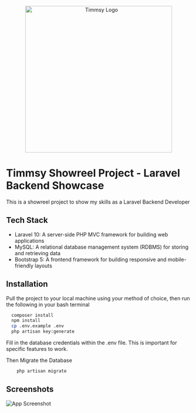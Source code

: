 <p align="center"><img src="https://i.imgur.com/taSLpYM.png" width="400" alt="Timmsy Logo"></a></p>

# Timmsy Showreel Project - Laravel Backend Showcase

This is a showreel project to show my skills as a Laravel Backend Developer

## Tech Stack

- Laravel 10: A server-side PHP MVC framework for building web applications
- MySQL: A relational database management system (RDBMS) for storing and retrieving data
- Bootstrap 5: A frontend framework for building responsive and mobile-friendly layouts

## Installation

Pull the project to your local machine using your method of choice, then run the following in your bash terminal

```bash
  composer install
  npm install
  cp .env.example .env
  php artisan key:generate
```

Fill in the database credentials within the .env file. This is important for specific features to work.

Then Migrate the Database

```bash
    php artisan migrate
```
    
## Screenshots

![App Screenshot](https://via.placeholder.com/468x300?text=App+Screenshot+Here)
